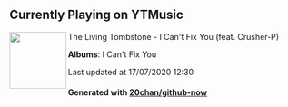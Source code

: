 ## Currently Playing on YTMusic

[<img align="left" width="100" src="https://lh3.googleusercontent.com/1MPTBeJBaAZfoOg2V-2pt4-2KABsWUTYUkZjr561XZb3JDPhRubEtpHW3CEVCJD6HslKiIBVyEyoWmPPCg">](https://music.youtube.com/channel/UC5EH9egdct4dmAo3AHwzPBA)

The Living Tombstone - I Can't Fix You (feat. Crusher-P)

**Albums**: I Can't Fix You

Last updated at 17/07/2020 12:30

#### Generated with [20chan/github-now](https://github.com/20chan/github-now)


<!--
**20chan/20chan** is a ✨ _special_ ✨ repository because its `README.md` (this file) appears on your GitHub profile.

Here are some ideas to get you started:

- 🔭 I’m currently working on ...
- 🌱 I’m currently learning ...
- 👯 I’m looking to collaborate on ...
- 🤔 I’m looking for help with ...
- 💬 Ask me about ...
- 📫 How to reach me: ...
- 😄 Pronouns: ...
- ⚡ Fun fact: ...
-->
